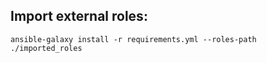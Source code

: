 ## Import external roles:

```
ansible-galaxy install -r requirements.yml --roles-path ./imported_roles
```
